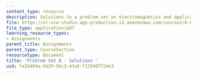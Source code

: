 ```yaml
---
content_type: resource
description: Solutions to a problem set on electromagnetics and applications.
file: https://ol-ocw-studio-app-production.s3.amazonaws.com/courses/6-013-electromagnetics-and-applications-fall-2005/fa32484a5b295bc343a5f123497724e3_ps8_solution.pdf
file_type: application/pdf
learning_resource_types:
- Assignments
parent_title: Assignments
parent_type: CourseSection
resourcetype: Document
title: 'Problem Set 8 - Solutions '
uid: fa32484a-5b29-5bc3-43a5-f123497724e3
---
```

